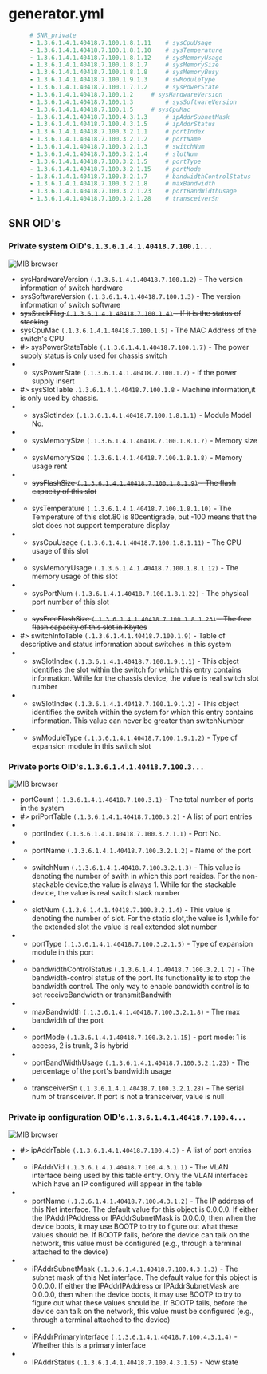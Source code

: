 # generator.yml
``` yml
      # SNR_private
      - 1.3.6.1.4.1.40418.7.100.1.8.1.11	# sysCpuUsage
      - 1.3.6.1.4.1.40418.7.100.1.8.1.10	# sysTemperature
      - 1.3.6.1.4.1.40418.7.100.1.8.1.12	# sysMemoryUsage
      - 1.3.6.1.4.1.40418.7.100.1.8.1.7		# sysMemorySize
      - 1.3.6.1.4.1.40418.7.100.1.8.1.8 	# sysMemoryBusy
      - 1.3.6.1.4.1.40418.7.100.1.9.1.3		# swModuleType
      - 1.3.6.1.4.1.40418.7.100.1.7.1.2		# sysPowerState
      - 1.3.6.1.4.1.40418.7.100.1.2		# sysHardwareVersion
      - 1.3.6.1.4.1.40418.7.100.1.3 		# sysSoftwareVersion
      - 1.3.6.1.4.1.40418.7.100.1.5		# sysCpuMac
      - 1.3.6.1.4.1.40418.7.100.4.3.1.3		# ipAddrSubnetMask
      - 1.3.6.1.4.1.40418.7.100.4.3.1.5		# ipAddrStatus
      - 1.3.6.1.4.1.40418.7.100.3.2.1.1		# portIndex
      - 1.3.6.1.4.1.40418.7.100.3.2.1.2		# portName
      - 1.3.6.1.4.1.40418.7.100.3.2.1.3		# switchNum
      - 1.3.6.1.4.1.40418.7.100.3.2.1.4		# slotNum
      - 1.3.6.1.4.1.40418.7.100.3.2.1.5 	# portType
      - 1.3.6.1.4.1.40418.7.100.3.2.1.15 	# portMode
      - 1.3.6.1.4.1.40418.7.100.3.2.1.7 	# bandwidthControlStatus
      - 1.3.6.1.4.1.40418.7.100.3.2.1.8		# maxBandwidth
      - 1.3.6.1.4.1.40418.7.100.3.2.1.23	# portBandWidthUsage
      - 1.3.6.1.4.1.40418.7.100.3.2.1.28	# transceiverSn   
```
## SNR OID's
### Private system OID's```.1.3.6.1.4.1.40418.7.100.1...```

![MIB browser](../exmp_imgs/priSys.jpg) 

*   sysHardwareVersion ```(.1.3.6.1.4.1.40418.7.100.1.2)``` - The version information of switch hardware
*   sysSoftwareVersion ```(.1.3.6.1.4.1.40418.7.100.1.3)``` - The version information of switch software
*   ~~sysStackFlag ```(.1.3.6.1.4.1.40418.7.100.1.4)``` - If it is the status of stacking~~
*   sysCpuMac ```(.1.3.6.1.4.1.40418.7.100.1.5)``` - The MAC Address of the switch's CPU
*   #> sysPowerStateTable ```(.1.3.6.1.4.1.40418.7.100.1.7)``` - The power supply status is only used for chassis switch
*   *   sysPowerState ```(.1.3.6.1.4.1.40418.7.100.1.7)``` - If the power supply insert
*   #> sysSlotTable ```.1.3.6.1.4.1.40418.7.100.1.8``` - Machine information,it is only used by chassis.
*   *   sysSlotIndex ```(.1.3.6.1.4.1.40418.7.100.1.8.1.1)``` - Module Model No.
*   *   sysMemorySize ```(.1.3.6.1.4.1.40418.7.100.1.8.1.7)``` - Memory size
*   *   sysMemorySize ```(.1.3.6.1.4.1.40418.7.100.1.8.1.8)``` - Memory usage rent
*   *   ~~sysFlashSize ```(.1.3.6.1.4.1.40418.7.100.1.8.1.9)``` - The flash capacity of this slot~~
*   *   sysTemperature ```(.1.3.6.1.4.1.40418.7.100.1.8.1.10)``` - The Temperature of this slot.80 is 80centigrade, but -100 means that the slot does not support temperature display
*   *   sysCpuUsage ```(.1.3.6.1.4.1.40418.7.100.1.8.1.11)``` - The CPU usage of this slot
*   *   sysMemoryUsage ```(.1.3.6.1.4.1.40418.7.100.1.8.1.12)``` - The memory usage of this slot
*   *   sysPortNum ```(.1.3.6.1.4.1.40418.7.100.1.8.1.22)``` - The physical port number of this slot
*   *   ~~sysFreeFlashSize ```(.1.3.6.1.4.1.40418.7.100.1.8.1.23)``` - The free flash capacity of this slot in Kbytes~~
*   #> switchInfoTable ```(.1.3.6.1.4.1.40418.7.100.1.9)``` - Table of descriptive and status information about
 switches in this system
*   *   swSlotIndex ```(.1.3.6.1.4.1.40418.7.100.1.9.1.1)``` - This object identifies the slot within the switch
 for which this entry contains information. 
 While for the chassis device, the value is real switch slot number
*   *   swSlotIndex ```(.1.3.6.1.4.1.40418.7.100.1.9.1.2)``` - This object identifies the switch within the system
 for which this entry contains information. This
 value can never be greater than switchNumber
*   *   swModuleType ```(.1.3.6.1.4.1.40418.7.100.1.9.1.2)``` - Type of expansion module in this switch slot

### Private ports OID's```.1.3.6.1.4.1.40418.7.100.3...```

![MIB browser](../exmp_imgs/priPorts.jpg) 

*   portCount ```(.1.3.6.1.4.1.40418.7.100.3.1)``` - The total number of ports in the system
*   #> priPortTable ```(.1.3.6.1.4.1.40418.7.100.3.2)``` - A list of port entries
*   *   portIndex ```(.1.3.6.1.4.1.40418.7.100.3.2.1.1)``` - Port No.
*   *   portName ```(.1.3.6.1.4.1.40418.7.100.3.2.1.2)``` - Name of the port
*   *   switchNum ```(.1.3.6.1.4.1.40418.7.100.3.2.1.3)``` - This value is denoting the number of swith in which this port resides.
For the non-stackable device,the value is always 1.
While for the stackable device, the value is real switch stack number
*   *   slotNum ```(.1.3.6.1.4.1.40418.7.100.3.2.1.4)``` - This value is denoting the number of slot.
For the static slot,the value is 1,while for 
the extended slot the value is real extended slot number
*   *   portType ```(.1.3.6.1.4.1.40418.7.100.3.2.1.5)``` - Type of expansion module in this port
*   *   bandwidthControlStatus ```(.1.3.6.1.4.1.40418.7.100.3.2.1.7)``` - The bandwidth-control status of the port. 
Its functionality is to stop the bandwidth control.
The only way to enable bandwidth control is to set receiveBandwidth or transmitBandwith
*   *   maxBandwidth ```(.1.3.6.1.4.1.40418.7.100.3.2.1.8)``` - The max bandwidth of the port
*   *   portMode ```(.1.3.6.1.4.1.40418.7.100.3.2.1.15)``` - port mode: 1 is access, 2 is trunk, 3 is hybrid
*   *   portBandWidthUsage ```(.1.3.6.1.4.1.40418.7.100.3.2.1.23)``` - The percentage of the port's bandwidth usage
*   *   transceiverSn ```(.1.3.6.1.4.1.40418.7.100.3.2.1.28)``` - The serial num of transceiver. If port is not a transceiver, value is null

### Private ip configuration OID's```.1.3.6.1.4.1.40418.7.100.4...```

![MIB browser](../exmp_imgs/priIpConfig.jpg) 

*   #> ipAddrTable ```(.1.3.6.1.4.1.40418.7.100.4.3)``` - A list of port entries
*   *   iPAddrVid ```(.1.3.6.1.4.1.40418.7.100.4.3.1.1)``` - The VLAN interface being used by this table entry. Only the 
 VLAN interfaces which have an IP configured will appear in
 the table
*   *   portName ```(.1.3.6.1.4.1.40418.7.100.4.3.1.2)``` - The IP address of this Net interface. The default value
 for this object is 0.0.0.0. If either the IPAddrIPAddress
 or IPAddrSubnetMask is 0.0.0.0, then when the device
 boots, it may use BOOTP to try to figure out what these
 values should be. If BOOTP fails, before the device
 can talk on the network, this value must be configured
 (e.g., through a terminal attached to the device)
 *   *   iPAddrSubnetMask ```(.1.3.6.1.4.1.40418.7.100.4.3.1.3)``` - The subnet mask of this Net interface. The default value
 for this object is 0.0.0.0. If either the IPAddrIPAddress
 or IPAddrSubnetMask are 0.0.0.0, then when the device
 boots, it may use BOOTP to try to figure out what these
 values should be. If BOOTP fails, before the device
 can talk on the network, this value must be configured
 (e.g., through a terminal attached to the device)
 *   *   iPAddrPrimaryInterface ```(.1.3.6.1.4.1.40418.7.100.4.3.1.4)``` - Whether this is a primary interface
 *  *   IPAddrStatus ```(.1.3.6.1.4.1.40418.7.100.4.3.1.5)``` - Now state
